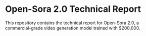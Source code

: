 # Open-Sora 2.0 Technical Report
This repository contains the technical report for Open-Sora 2.0, a commercial-grade video generation model trained with $200,000.


